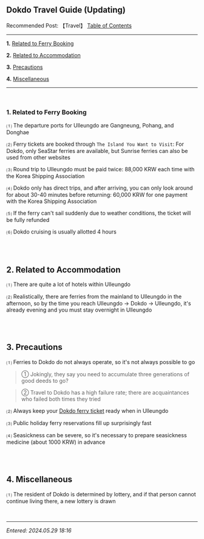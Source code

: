 ## **Dokdo Travel Guide** (Updating)

Recommended Post: 【Travel】 [Table of Contents](https://jb243.github.io/pages/category//)

---

**1.** [Related to Ferry Booking](#1-related-to-ferry-booking)

**2.** [Related to Accommodation](#2-related-to-accomodation)

**3.** [Precautions](#3-precautions)

**4.** [Miscellaneous](#4-miscellaneous)

---

<br>

### **1\. Related to Ferry Booking**

⑴ The departure ports for Ulleungdo are Gangneung, Pohang, and Donghae

⑵ Ferry tickets are booked through `The Island You Want to Visit`: For Dokdo, only SeaStar ferries are available, but Sunrise ferries can also be used from other websites

⑶ Round trip to Ulleungdo must be paid twice: 88,000 KRW each time with the Korea Shipping Association

⑷ Dokdo only has direct trips, and after arriving, you can only look around for about 30-40 minutes before returning: 60,000 KRW for one payment with the Korea Shipping Association

⑸ If the ferry can't sail suddenly due to weather conditions, the ticket will be fully refunded

⑹ Dokdo cruising is usually allotted 4 hours

<br>

<br>

## **2\. Related to Accommodation**

⑴ There are quite a lot of hotels within Ulleungdo

⑵ Realistically, there are ferries from the mainland to Ulleungdo in the afternoon, so by the time you reach Ulleungdo → Dokdo → Ulleungdo, it's already evening and you must stay overnight in Ulleungdo

<br>

<br>

## **3\. Precautions**

⑴ Ferries to Dokdo do not always operate, so it's not always possible to go

> ① Jokingly, they say you need to accumulate three generations of good deeds to go?

> ② Travel to Dokdo has a high failure rate; there are acquaintances who failed both times they tried

⑵ Always keep your [Dokdo ferry ticket](https://m.blog.naver.com/mliysarang/223247990882) ready when in Ulleungdo

⑶ Public holiday ferry reservations fill up surprisingly fast

⑷ Seasickness can be severe, so it's necessary to prepare seasickness medicine (about 1000 KRW) in advance

<br>

<br>

## **4\. Miscellaneous**

⑴ The resident of Dokdo is determined by lottery, and if that person cannot continue living there, a new lottery is drawn

<br>

---

_Entered: 2024.05.29 18:16_
